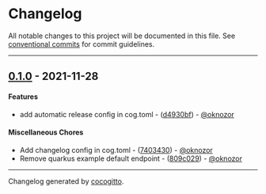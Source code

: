 # Changelog
All notable changes to this project will be documented in this file. See [conventional commits](https://www.conventionalcommits.org/) for commit guidelines.

- - -
## [0.1.0](https://github.com/oknozor/pokemon_api/compare/3d4874c94778f7c539708e7b564882eabfc247d2..0.1.0) - 2021-11-28
#### Features
- add automatic release config in cog.toml - ([d4930bf](https://github.com/oknozor/pokemon_api/commit/d4930bf89c0c04d7b07e100f6cd04e1d42a5368f)) - [@oknozor](https://github.com/oknozor)
#### Miscellaneous Chores
- Add changelog config in cog.toml - ([7403430](https://github.com/oknozor/pokemon_api/commit/7403430ee048def3c80976ac34deacec880445ae)) - [@oknozor](https://github.com/oknozor)
- Remove quarkus example default endpoint - ([809c029](https://github.com/oknozor/pokemon_api/commit/809c029c422df37fa062e38a5de51cde44b3f954)) - [@oknozor](https://github.com/oknozor)
- - -

Changelog generated by [cocogitto](https://github.com/cocogitto/cocogitto).